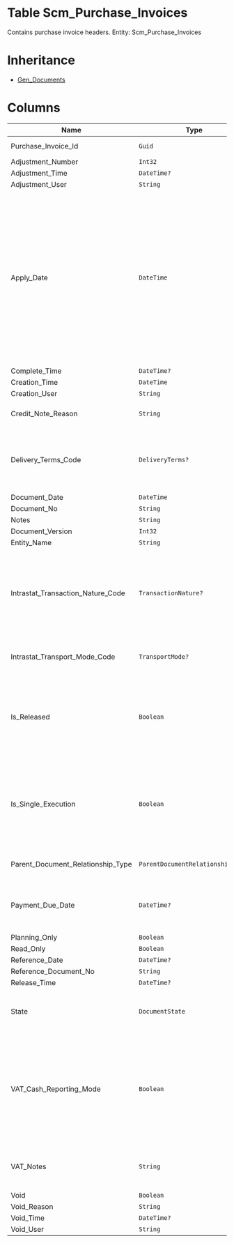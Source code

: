 # Table Scm_Purchase_Invoices

Contains purchase invoice headers. Entity: Scm_Purchase_Invoices

# Inheritance

* [Gen_Documents](Gen_Documents.md)

# Columns

| Name | Type | Value | Description |
| - | - | - | --- |
|Purchase_Invoice_Id|`Guid`|`PK`, Readonly||
|Adjustment_Number|`Int32`|Readonly||
|Adjustment_Time|`DateTime?`|Readonly||
|Adjustment_User|`String`|Readonly||
|Apply_Date|`DateTime`||Specifies the date on which to create the VAT ledger entry for this purchase invoice. Usually, this date is equal to the document date, except when the document is received too late to be applied on its original document date. `Required` `Filter(ge;le)` |
|Complete_Time|`DateTime?`|Readonly||
|Creation_Time|`DateTime`|Readonly||
|Creation_User|`String`|Readonly||
|Credit_Note_Reason|`String`||Reason for the debit/credit note. |
|Delivery_Terms_Code|`DeliveryTerms?`|Allowed: `EXW`, `FCA`, `FAS`, `FOB`, `CFR`, `CIF`, `CPT`, `CIP`, `DAP`, `DAT`, `DDP`, `DPU`|Mode of delivery, like CIF, FOB, etc. Used also in Intrastat reporting. |
|Document_Date|`DateTime`|||
|Document_No|`String`|||
|Notes|`String`|||
|Document_Version|`Int32`|Readonly||
|Entity_Name|`String`|Readonly||
|Intrastat_Transaction_Nature_Code|`TransactionNature?`|Allowed: `11`, `12`, `13`, `14`, `19`, `21`, `22`, `23`, `29`, `60`, `70`, `80`, `91`, `99`, `30`, `41`, `42`, `51`, `52`|Transaction nature; used for Intrastat reporting. |
|Intrastat_Transport_Mode_Code|`TransportMode?`|Allowed: `1`, `2`, `3`, `4`, `5`, `6`, `7`, `8`|Transport mode; used for Intrastat reporting. |
|Is_Released|`Boolean`|Readonly|True if the document is not void and its state is released or greater. `Required` `Default(false)` `Filter(eq)` `ReadOnly` |
|Is_Single_Execution|`Boolean`|Readonly|Specifies whether the document is a single execution of its order document. `Required` `Default(false)` `Filter(eq)` `ReadOnly` |
|Parent_Document_Relationship_Type|`ParentDocumentRelationshipType?`|Allowed: `S`, `N`, Readonly||
|Payment_Due_Date|`DateTime?`||Due date for paying the invoice. null means to use the default . `Filter(ge;le)` |
|Planning_Only|`Boolean`|Readonly||
|Read_Only|`Boolean`|Readonly||
|Reference_Date|`DateTime?`|||
|Reference_Document_No|`String`|||
|Release_Time|`DateTime?`|Readonly||
|State|`DocumentState`|Allowed: `0`, `5`, `10`, `20`, `30`, `40`, `50`, Readonly||
|VAT_Cash_Reporting_Mode|`Boolean`||When True, indicates, that this invoice uses the special 'Cash reporting mode' when creating VAT ledger entries. `Required` `Default(false)` `Filter(multi eq)` |
|VAT_Notes|`String`||Description of the operation that will be entered in the VAT ledgers. |
|Void|`Boolean`|Readonly||
|Void_Reason|`String`|Readonly||
|Void_Time|`DateTime?`|Readonly||
|Void_User|`String`|Readonly||
